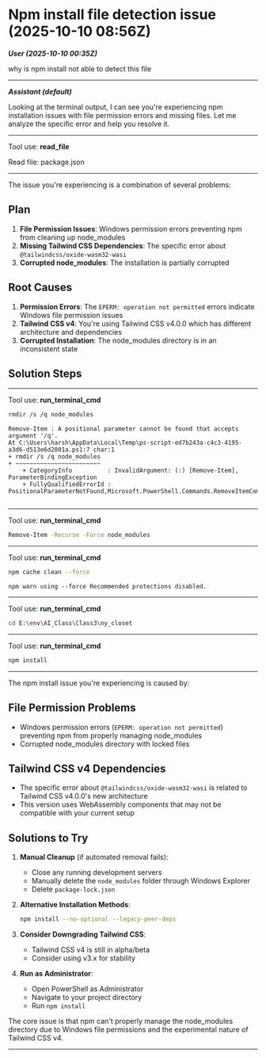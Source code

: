 <!-- Generated by SpecStory -->

<!-- cursor Session f7d90310-a436-4a30-a8dd-8b4300fd1107 (2025-10-10 08:56Z) -->

# Npm install file detection issue (2025-10-10 08:56Z)

_**User (2025-10-10 00:35Z)**_

why is npm install not able to detect this file

---

_**Assistant (default)**_

Looking at the terminal output, I can see you're experiencing npm installation issues with file permission errors and missing files. Let me analyze the specific error and help you resolve it.


---

Tool use: **read_file**

Read file: package.json

---

The issue you're experiencing is a combination of several problems:

## Plan
1. **File Permission Issues**: Windows permission errors preventing npm from cleaning up node_modules
2. **Missing Tailwind CSS Dependencies**: The specific error about `@tailwindcss/oxide-wasm32-wasi` 
3. **Corrupted node_modules**: The installation is partially corrupted

## Root Causes

1. **Permission Errors**: The `EPERM: operation not permitted` errors indicate Windows file permission issues
2. **Tailwind CSS v4**: You're using Tailwind CSS v4.0.0 which has different architecture and dependencies
3. **Corrupted Installation**: The node_modules directory is in an inconsistent state

## Solution Steps


---

Tool use: **run_terminal_cmd**

```bash
rmdir /s /q node_modules
```

```
Remove-Item : A positional parameter cannot be found that accepts argument '/q'.
At C:\Users\harsh\AppData\Local\Temp\ps-script-ed7b243a-c4c3-4195-a3d6-d513e6d2001a.ps1:7 char:1
+ rmdir /s /q node_modules
+ ~~~~~~~~~~~~~~~~~~~~~~~~
    + CategoryInfo          : InvalidArgument: (:) [Remove-Item], ParameterBindingException
    + FullyQualifiedErrorId : PositionalParameterNotFound,Microsoft.PowerShell.Commands.RemoveItemCommand
 

```

---

Tool use: **run_terminal_cmd**

```bash
Remove-Item -Recurse -Force node_modules
```

---

Tool use: **run_terminal_cmd**

```bash
npm cache clean --force
```

```
npm warn using --force Recommended protections disabled.

```

---

Tool use: **run_terminal_cmd**

```bash
cd E:\env\AI_Class\Class3\my_closet
```

---

Tool use: **run_terminal_cmd**

```bash
npm install
```

---

The npm install issue you're experiencing is caused by:

## **File Permission Problems**
- Windows permission errors (`EPERM: operation not permitted`) preventing npm from properly managing node_modules
- Corrupted node_modules directory with locked files

## **Tailwind CSS v4 Dependencies**
- The specific error about `@tailwindcss/oxide-wasm32-wasi` is related to Tailwind CSS v4.0.0's new architecture
- This version uses WebAssembly components that may not be compatible with your current setup

## **Solutions to Try**

1. **Manual Cleanup** (if automated removal fails):
   - Close any running development servers
   - Manually delete the `node_modules` folder through Windows Explorer
   - Delete `package-lock.json`

2. **Alternative Installation Methods**:
   ```bash
   npm install --no-optional --legacy-peer-deps
   ```

3. **Consider Downgrading Tailwind CSS**:
   - Tailwind CSS v4 is still in alpha/beta
   - Consider using v3.x for stability

4. **Run as Administrator**:
   - Open PowerShell as Administrator
   - Navigate to your project directory
   - Run `npm install`

The core issue is that npm can't properly manage the node_modules directory due to Windows file permissions and the experimental nature of Tailwind CSS v4.

---

